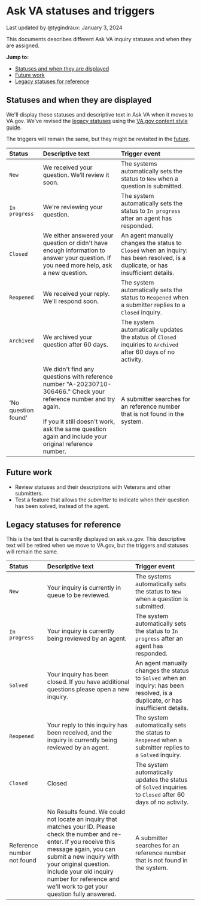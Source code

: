 # Ask VA statuses and triggers

Last updated by @tygindraux: January 3, 2024

This documents describes different Ask VA inquiry statuses and when they are assigned.

**Jump to:**
- [Statuses and when they are displayed](https://github.com/department-of-veterans-affairs/va.gov-team/blob/master/products/ask-va/design/Statuses.md#statuses-and-when-they-are-displayed)
- [Future work](https://github.com/department-of-veterans-affairs/va.gov-team/blob/master/products/ask-va/design/Statuses.md#future-work)
- [Legacy statuses for reference](https://github.com/department-of-veterans-affairs/va.gov-team/blob/master/products/ask-va/design/Statuses.md#legacy-statuses-for-reference)

## Statuses and when they are displayed

We'll display these statuses and descriptive text in Ask VA when it moves to VA.gov. We've revised the [legacy statuses](#legacy-statuses-for-reference) using the [VA.gov content style guide](https://design.va.gov/content-style-guide/plain-language/use-active-voice).

The triggers will remain the same, but they might be revisited in the [future]((https://github.com/department-of-veterans-affairs/va.gov-team/blob/master/products/ask-va/design/Statuses.md#future-work)).

|Status|Descriptive text|Trigger event|
|:--|:--|:--|
|`New`|We received your question. We’ll review it soon.|The systems automatically sets the status to `New` when a question is submitted.|
|`In progress`|We're reviewing your question.|The system automatically sets the status to `In progress` after an agent has responded.|
|`Closed`|We either answered your question or didn't have enough information to answer your question. If you need more help, ask a new question.|An agent manually changes the status to `Closed` when an inquiry: has been resolved, is a duplicate, or has insufficient details.|
|`Reopened`|We received your reply. We'll respond soon.|The system automatically sets the status to `Reopened` when a submitter replies to a `Closed` inquiry.|
|`Archived`|We archived your question after 60 days.|The system automatically updates the status of `Closed` inquiries to `Archived` after 60 days of no activity.|
|'No question found'|We didn't find any questions with reference number "A-20230710-306466." Check your reference number and try again.<br><br>If you it still doesn't work, ask the same question again and include your original reference number.|A submitter searches for an reference number that is not found in the system.|

## Future work

- Review statuses and their descriptions with Veterans and other submitters.
- Test a feature that allows the _submitter_ to indicate when their question has been solved, instead of the agent.

## Legacy statuses for reference

This is the text that is currently displayed on ask.va.gov. This descriptive text will be retired when we move to VA.gov, but the triggers and statuses will remain the same.

|Status|Descriptive text|Trigger event|
|:--|:--|:--|
|`New`|Your inquiry is currently in queue to be reviewed.|The systems automatically sets the status to `New` when a question is submitted.|
|`In progress`|Your inquiry is currently being reviewed by an agent.|The system automatically sets the status to `In progress` after an agent has responded.|
|`Solved`|Your inquiry has been closed. If you have additional questions please open a new inquiry.|An agent manually changes the status to `Solved` when an inquiry: has been resolved, is a duplicate, or has insufficient details.|
|`Reopened`|Your reply to this inquiry has been received, and the inquiry is currently being reviewed by an agent.|The system automatically sets the status to `Reopened` when a submitter replies to a `Solved` inquiry.|
|`Closed`|Closed|The system automatically updates the status of `Solved` inquiries to `Closed` after 60 days of no activity.|
|Reference number not found|No Results found. We could not locate an inquiry that matches your ID.  Please check the number and re-enter.  If you receive this message again, you can submit a new inquiry with your original question.  Include your old inquiry number for reference and we'll work to get your question fully answered.|A submitter searches for an reference number that is not found in the system.|

